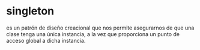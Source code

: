 # singleton
es un patrón de diseño creacional que nos permite asegurarnos de que una clase tenga una única instancia, a la vez que proporciona un punto de acceso global a dicha instancia.
